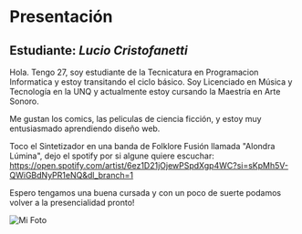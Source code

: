 # Presentación

## Estudiante: _Lucio Cristofanetti_

Hola. Tengo 27, soy estudiante de la Tecnicatura en Programacion Informatica y estoy transitando el ciclo básico. 
Soy Licenciado en Música y Tecnología en la UNQ y actualmente estoy cursando la Maestría en Arte Sonoro.

Me gustan los comics, las peliculas de ciencia ficción, y estoy muy entusiasmado aprendiendo diseño web.

Toco el Sintetizador en una banda de Folklore Fusión llamada "Alondra Lúmina", dejo el spotify por si algune quiere escuchar: https://open.spotify.com/artist/6ez1D21jOjewPSpdXgp4WC?si=sKpMh5V-QWiGBdNyPR1eNQ&dl_branch=1

Espero tengamos una buena cursada y con un poco de suerte podamos volver a la presencialidad pronto!

![Mi Foto](Foto.jpg)
